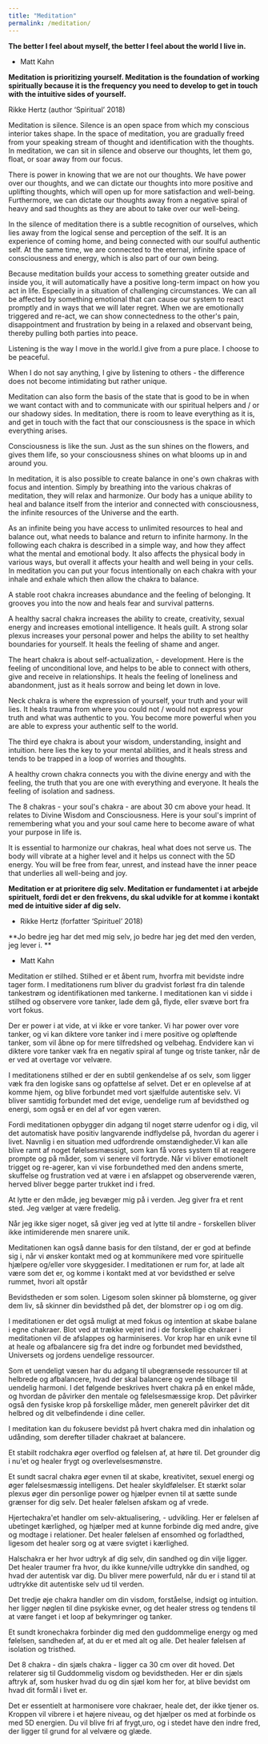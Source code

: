 ```yaml
---
title: "Meditation"
permalink: /meditation/
---
```




**The better I feel about myself, the better I feel about the world I live in.**
- Matt Kahn

**Meditation is prioritizing yourself. Meditation is the foundation of working spiritually because it is the frequency you need to develop to get in touch with the intuitive sides of yourself.**

Rikke Hertz (author ‘Spiritual’ 2018)



Meditation is silence. Silence is an open space from which my conscious interior takes shape. In the space of meditation, you are gradually freed from your speaking stream of thought and identification with the thoughts. In meditation, we can sit in silence and observe our thoughts, let them go, float, or soar away from our focus.



There is power in knowing that we are not our thoughts. We have power over our thoughts, and we can dictate our thoughts into more positive and uplifting thoughts, which will open up for more satisfaction and well-being. Furthermore, we can dictate our thoughts away from a negative spiral of heavy and sad thoughts as they are about to take over our well-being.



In the silence of meditation there is a subtle recognition of ourselves, which lies away from the logical sense and perception of the self. It is an experience of coming home, and being connected with our soulful authentic self. At the same time, we are connected to the eternal, infinite space of consciousness and energy, which is also part of our own being.



Because meditation builds your access to something greater outside and inside you, it will automatically have a positive long-term impact on how you act in life. Especially in a situation of challenging circumstances. We can all be affected by something emotional that can cause our system to react promptly and in ways that we will later regret. When we are emotionally triggered and re-act, we can show connectedness to the other's pain, disappointment and frustration by being in a relaxed and observant being, thereby pulling both parties into peace.



Listening is the way I move in the world.I give from a pure place. I choose to be peaceful.



When I do not say anything, I give by listening to others - the difference does not become intimidating but rather unique.

Meditation can also form the basis of the state that is good to be in when we want contact with and to communicate with our spiritual helpers and / or our shadowy sides. In meditation, there is room to leave everything as it is, and get in touch with the fact that our consciousness is the space in which everything arises.



Consciousness is like the sun. Just as the sun shines on the flowers, and gives them life, so your consciousness shines on what blooms up in and around you.



In meditation, it is also possible to create balance in one's own chakras with focus and intention. Simply by breathing into the various chakras of meditation, they will relax and harmonize. Our body has a unique ability to heal and balance itself from the interior and connected with consciousness, the infinite resources of the Universe and the earth.



As an infinite being you have access to unlimited resources to heal and balance out, what needs to balance and return to infinite harmony. In the following each chakra is described in a simple way, and how they affect what the mental and emotional body. It also affects the physical body in various ways, but overall it affects your health and well being in your cells. In meditation you can put your focus intentionally on each chakra with your inhale and exhale which then allow the chakra to balance.



A stable root chakra increases abundance and the feeling of belonging. It grooves you into the now and heals fear and survival patterns.



A healthy sacral chakra increases the ability to create, creativity, sexual energy and increases emotional intelligence. It heals guilt. A strong solar plexus increases your personal power and helps the ability to set healthy boundaries for yourself. It heals the feeling of shame and anger.



The heart chakra is about self-actualization, - development. Here is the feeling of unconditional love, and helps to be able to connect with others, give and receive in relationships. It heals the feeling of loneliness and abandonment, just as it heals sorrow and being let down in love.



Neck chakra is where the expression of yourself, your truth and your will lies. It heals trauma from where you could not / would not express your truth and what was authentic to you. You become more powerful when you are able to express your authentic self to the world.



The third eye chakra is about your wisdom, understanding, insight and intuition. here lies the key to your mental abilities, and it heals stress and tends to be trapped in a loop of worries and thoughts.



A healthy crown chakra connects you with the divine energy and with the feeling, the truth that you are one with everything and everyone. It heals the feeling of isolation and sadness.



The 8 chakras - your soul's chakra - are about 30 cm above your head. It relates to Divine Wisdom and Consciousness. Here is your soul's imprint of remembering what you and your soul came here to become aware of what your purpose in life is.

It is essential to harmonize our chakras, heal what does not serve us. The body will vibrate at a higher level and it helps us connect with the 5D energy. You will be free from fear, unrest, and instead have the inner peace that underlies all well-being and joy.



**Meditation er at prioritere dig selv. Meditation er fundamentet i at arbejde spirituelt, fordi det er den frekvens, du skal udvikle for at komme i kontakt med de intuitive sider af dig selv.**

- Rikke Hertz (forfatter ‘Spirituel’ 2018)

**Jo bedre jeg har det med mig selv, jo bedre har jeg det med den verden, jeg lever i. **

- Matt Kahn




Meditation er stilhed. Stilhed er et åbent rum, hvorfra mit bevidste indre tager form. I meditationens rum bliver du gradvist forløst fra din talende tankestrøm og identifikationen med tankerne. I meditationen kan vi sidde i stilhed og observere vore tanker, lade dem gå, flyde, eller svæve bort fra vort fokus. 

Der er power i at vide, at vi ikke er vore tanker.  Vi har power over vore tanker, og vi kan diktere vore tanker ind i mere positive og opløftende tanker, som vil åbne op for mere tilfredshed og velbehag. Endvidere kan vi diktere vore tanker væk fra en negativ spiral af tunge og triste tanker, når de er ved at overtage vor velvære.

I meditationens stilhed er der en subtil genkendelse af os selv, som ligger væk fra den logiske sans og opfattelse af selvet. Det er en oplevelse af at komme hjem, og blive forbundet med vort sjælfulde autentiske selv. Vi bliver samtidig forbundet med det evige, uendelige rum af bevidsthed og energi, som også er en del af vor egen væren.

Fordi meditationen opbygger din adgang til noget større udenfor og i dig, vil det automatisk have positiv langvarende indflydelse på, hvordan du agerer i livet. 
Navnlig i en situation med udfordrende omstændigheder.Vi kan alle blive ramt af noget følelsesmæssigt, som kan få vores system til at reagere prompte og på måder, som vi senere vil fortryde. Når vi bliver emotionelt trigget og re-agerer, kan vi vise forbundethed med den andens smerte, skuffelse og frustration ved at være i en afslappet og observerende væren, herved bliver begge parter trukket ind i fred.

At lytte er den måde, jeg bevæger mig på i verden. Jeg giver fra et rent sted. Jeg vælger at være fredelig.

Når jeg ikke siger noget, så giver jeg ved at lytte til andre - forskellen bliver ikke intimiderende men snarere unik.

Meditationen kan også danne basis for den tilstand, der er god at befinde sig i, når vi ønsker kontakt med og at kommunikere med vore spirituelle hjælpere og/eller vore skyggesider. I meditationen er rum for, at lade alt være som det er, og komme i kontakt med at vor bevidsthed er selve rummet, hvori alt opstår 

Bevidstheden er som solen. Ligesom solen skinner på blomsterne, og giver dem liv, så skinner din bevidsthed på det, der blomstrer op i og om dig. 

I meditationen er det også muligt at med fokus og intention at skabe balane i egne chakraer. Blot ved at trække vejret ind i de forskellige chakraer i meditationen vil de afslappes og harminiseres. Vor krop har en unik evne til at heale og afbalancere sig fra det indre og forbundet med bevidsthed, Universets og jordens uendelige ressourcer.

Som et uendeligt væsen har du adgang til ubegrænsede ressourcer til at helbrede og afbalancere, hvad der skal balancere og vende tilbage til uendelig harmoni.
I det følgende beskrives hvert chakra på en enkel måde, og hvordan de påvirker den mentale og følelsesmæssige krop. Det påvirker også den fysiske krop på forskellige måder, men generelt påvirker det dit helbred og dit velbefindende i dine celler.

I meditation kan du fokusere bevidst på hvert chakra med din inhalation og udånding, som derefter tillader chakraet at balancere.

Et stabilt rodchakra øger overflod og følelsen af, at høre til. Det grounder dig i nu'et og healer frygt og overlevelsesmønstre.

Et sundt sacral chakra øger evnen til at skabe, kreativitet, sexuel energi og øger følelsesmæssig intelligens. Det healer skyldfølelser.
Et stærkt solar plexus øger din personlige power og hjælper evnen til at sætte sunde grænser for dig selv. Det healer følelsen afskam og af vrede.

Hjertechakra'et handler om selv-aktualisering, - udvikling. Her er følelsen af ubetinget kærlighed, og hjælper med at kunne forbinde dig med andre, give og modtage i relationer. Det healer følelsen af ensomhed og forladthed, ligesom det healer sorg og at være svigtet i kærlighed.

Halschakra er her hvor udtryk af dig selv, din sandhed og din vilje ligger. Det healer traumer fra hvor, du ikke kunne/ville udtrykke din sandhed, og hvad der autentisk var dig. Du bliver mere powerfuld, når du er i stand til at udtrykke dit autentiske selv ud til verden.

Det tredje øje chakra handler om din visdom, forståelse, indsigt og intuition. her ligger nøglen til dine psykiske evner, og det healer stress og tendens til at være fanget i et loop af bekymringer og tanker.

Et sundt kronechakra forbinder dig med den guddommelige energy og med følelsen, sandheden af, at du er et med alt og alle. Det healer følelsen af isolation og tristhed.

Det 8 chakra - din sjæls chakra - ligger ca 30 cm over dit hoved. Det relaterer sig til Guddommelig visdom og bevidstheden. Her er din sjæls aftryk af, som husker hvad du og din sjæl kom her for, at blive bevidst om hvad dit formål i livet er.

Det er essentielt at harmonisere vore chakraer, heale det, der ikke tjener os. Kroppen vil vibrere i et højere niveau, og det hjælper os med at forbinde os med 5D energien. Du vil blive fri af frygt,uro, og i stedet have den indre fred, der ligger til grund for al velvære og glæde.




